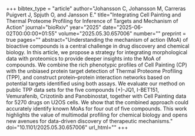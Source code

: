 +++
bibtex_type = "article"
author="Johansson C, Johansson M, Carreras Puigvert J, Spjuth O, and Jansson E."
title="Integrating Cell Painting and Thermal Proteome Profiling for Inference of Targets and Mechanism of Action"
journal="bioRxiv"
year="2025"
date="2025-06-02T00:00:00+01:55"
volume="2025.05.30.657006"
number=""
preprint = true
pages=""
abstract="Understanding the mechanism of action (MoA) of bioactive compounds is a central challenge in drug discovery and chemical biology. In this article, we propose a strategy for integrating morphological data with proteomics to provide deeper insights into the MoA of compounds. We combine the rich phenotypic profiles of Cell Painting (CP) with the unbiased protein target detection of Thermal Proteome Profiling (TPP), and construct protein–protein interaction networks based on potential targets identified using both assays. We evaluate our method on public TPP data sets for the five compounds (+)-JQ1, I-BET151, Vemurafenib, Crizotinib and Panobinostat, together with Cell Painting data for 5270 drugs on U2OS cells. We show that the combined approach could accurately identify known MoAs for four out of five compounds. This work highlights the value of multimodal profiling for chemical biology and opens new avenues for data-driven discovery of therapeutic mechanisms."
doi="10.1101/2025.05.30.657006"
url_html=""
+++
